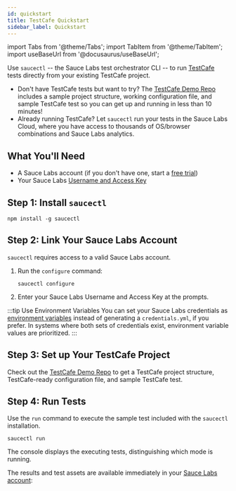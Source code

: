 ```yaml
---
id: quickstart
title: TestCafe Quickstart
sidebar_label: Quickstart
---
```


import Tabs from '@theme/Tabs';
import TabItem from '@theme/TabItem';
import useBaseUrl from '@docusaurus/useBaseUrl';

Use `saucectl` -- the Sauce Labs test orchestrator CLI -- to run [TestCafe](https://github.com/DevExpress/testcafe) tests directly from your existing TestCafe project.

* Don't have TestCafe tests but want to try? The  [TestCafe Demo Repo](https://github.com/saucelabs/saucectl-testcafe-example) includes a sample project structure, working configuration file, and sample TestCafe test so you can get up and running in less than 10 minutes!
* Already running TestCafe? Let `saucectl` run your tests in the Sauce Labs Cloud, where you have access to thousands of OS/browser combinations and Sauce Labs analytics.  

## What You'll Need

* A Sauce Labs account (if you don't have one, start a [free trial](https://saucelabs.com/sign-up))
* Your Sauce Labs [Username and Access Key](https://app.saucelabs.com/user-settings)


## Step 1: Install `saucectl`

```
npm install -g saucectl
```

## Step 2: Link Your Sauce Labs Account

`saucectl` requires access to a valid Sauce Labs account.

1. Run the `configure` command:     
    ```
    saucectl configure
    ```
1. Enter your Sauce Labs Username and Access Key at the prompts.

:::tip Use Environment Variables
You can set your Sauce Labs credentials as [environment variables](/basics/environment-variables) instead of generating a `credentials.yml`, if you prefer. In systems where both sets of credentials exist, environment variable values are prioritized.
:::

## Step 3: Set up Your TestCafe Project

 Check out the [TestCafe Demo Repo](https://github.com/saucelabs/saucectl-testcafe-example) to get a TestCafe project structure, TestCafe-ready configuration file, and sample TestCafe test.

## Step 4: Run Tests

Use the `run` command to execute the sample test included with the `saucectl` installation.

```
saucectl run
```

The console displays the executing tests, distinguishing which mode is running.

The results and test assets are available immediately in your [Sauce Labs account](https://app.saucelabs.com/dashboard/tests/vdc):
